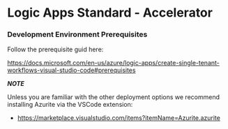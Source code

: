 # Logic Apps Standard - Accelerator 

### Development Environment Prerequisites

Follow the prerequisite guid here:

https://docs.microsoft.com/en-us/azure/logic-apps/create-single-tenant-workflows-visual-studio-code#prerequisites

***NOTE***

Unless you are familiar with the other deployment options we recommend installing Azurite via the VSCode extension:

- https://marketplace.visualstudio.com/items?itemName=Azurite.azurite
